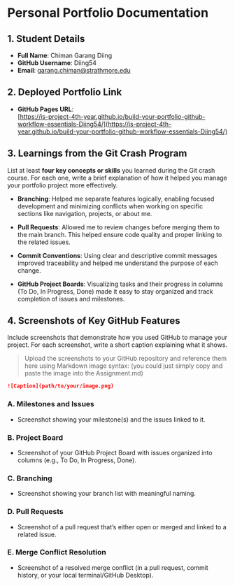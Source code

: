 # Personal Portfolio Documentation

## 1. Student Details

- **Full Name**: Chiman Garang Diing
- **GitHub Username**: Diing54
- **Email**: garang.chiman@strathmore.edu

## 2. Deployed Portfolio Link

- **GitHub Pages URL**:  
  [https://is-project-4th-year.github.io/build-your-portfolio-github-workflow-essentials-Diing54/](https://is-project-4th-year.github.io/build-your-portfolio-github-workflow-essentials-Diing54/)

## 3. Learnings from the Git Crash Program

List at least **four key concepts or skills** you learned during the Git crash course. For each one, write a brief explanation of how it helped you manage your portfolio project more effectively.

- **Branching**: Helped me separate features logically, enabling focused development and minimizing conflicts when working on specific sections like navigation, projects, or about me.

- **Pull Requests**: Allowed me to review changes before merging them to the main branch. This helped ensure code quality and proper linking to the related issues.

- **Commit Conventions**: Using clear and descriptive commit messages improved traceability and helped me understand the purpose of each change.

- **GitHub Project Boards**: Visualizing tasks and their progress in columns (To Do, In Progress, Done) made it easy to stay organized and track completion of issues and milestones.


## 4. Screenshots of Key GitHub Features

Include screenshots that demonstrate how you used GitHub to manage your project. For each screenshot, write a short caption explaining what it shows.

> Upload the screenshots to your GitHub repository and reference them here using Markdown image syntax:
> (you could just simply copy and paste the image into the Assignment.md)

```markdown
![Caption](path/to/your/image.png)
```

### A. Milestones and Issues

- Screenshot showing your milestone(s) and the issues linked to it.

### B. Project Board

- Screenshot of your GitHub Project Board with issues organized into columns (e.g., To Do, In Progress, Done).

### C. Branching

- Screenshot showing your branch list with meaningful naming.

### D. Pull Requests

- Screenshot of a pull request that’s either open or merged and linked to a related issue.

### E. Merge Conflict Resolution

- Screenshot of a resolved merge conflict (in a pull request, commit history, or your local terminal/GitHub Desktop).
